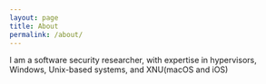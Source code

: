 ```yaml
---
layout: page
title: About
permalink: /about/
---
```


I am a software security researcher, with expertise in hypervisors, Windows, Unix-based systems, and XNU(macOS and iOS)